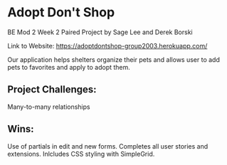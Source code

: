 # Adopt Don't Shop
BE Mod 2 Week 2 Paired Project by Sage Lee and Derek Borski

Link to Website: https://adoptdontshop-group2003.herokuapp.com/

Our application helps shelters organize their pets and allows user to add pets to favorites and apply to adopt them.

## Project Challenges: 
Many-to-many relationships

## Wins: 
Use of partials in edit and new forms. 
Completes all user stories and extensions. 
Inlcludes CSS styling with SimpleGrid.

